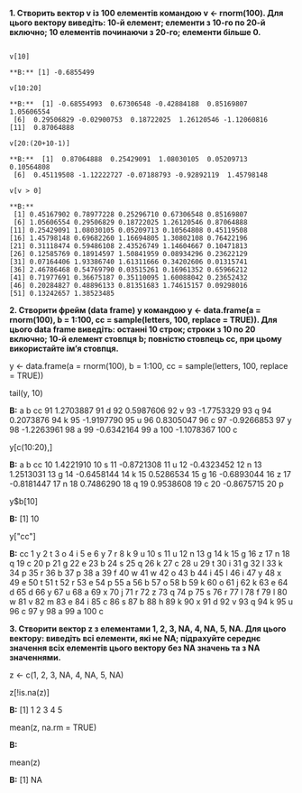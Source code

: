 **1. Створить вектор v із 100 елементів командою v <- rnorm(100).
Для цього вектору виведіть: 10-й елемент; елементи з 10-го по 20-й включно; 10 елементів починаючи з 20-го; елементи більше 0.**

```{r}v <- rnorm(100) 

v[10] 

**В:** [1] -0.6855499

v[10:20] 

**В:**  [1] -0.68554993  0.67306548 -0.42884188  0.85169807  1.05606554
 [6]  0.29506829 -0.02900753  0.18722025  1.26120546 -1.12060816
[11]  0.87064888

v[20:(20+10-1)] 

**В:**  [1]  0.87064888  0.25429091  1.08030105  0.05209713  0.10564808
 [6]  0.45119508 -1.12222727 -0.07188793 -0.92892119  1.45798148

v[v > 0]

**В:**
 [1] 0.45167902 0.78977228 0.25296710 0.67306548 0.85169807
 [6] 1.05606554 0.29506829 0.18722025 1.26120546 0.87064888
[11] 0.25429091 1.08030105 0.05209713 0.10564808 0.45119508
[16] 1.45798148 0.69682260 1.16694805 1.30802108 0.76422196
[21] 0.31118474 0.59486108 2.43526749 1.14604667 0.10471813
[26] 0.12585769 0.18914597 1.50841959 0.08934296 0.23622129
[31] 0.07164406 1.93386740 1.61311666 0.34202606 0.01315741
[36] 2.46786468 0.54769790 0.03515261 0.16961352 0.65966212
[41] 0.71977691 0.36675187 0.35110095 1.60088042 0.23652432
[46] 0.20284827 0.48896133 0.81351683 1.74615157 0.09298016
[51] 0.13242657 1.38523485
```

**2. Створити фрейм (data frame) y командою y <- data.frame(a = rnorm(100), b = 1:100, cc = sample(letters, 100, replace = TRUE)).
Для цього data frame виведіть:
останні 10 строк;
строки з 10 по 20 включно;
10-й елемент стовпця b;
повністю стовпець cc, при цьому використайте ім’я стовпця.**

y <- data.frame(a = rnorm(100), b = 1:100, cc = sample(letters, 100, replace = TRUE)) 

tail(y, 10) 

**В:**
             a   b cc
91   1.2703887  91  d
92   0.5987606  92  v
93  -1.7753329  93  q
94   0.2073876  94  k
95  -1.9197790  95  u
96   0.8305047  96  c
97  -0.9266853  97  y
98  -1.2263961  98  a
99  -0.6342164  99  a
100 -1.1078367 100  c

y[c(10:20),] 

**В:**
            a  b cc
10  1.4221910 10  s
11 -0.8721308 11  u
12 -0.4323452 12  n
13  1.2513031 13  g
14 -0.6458144 14  k
15  0.5286534 15  g
16 -0.6893044 16  z
17 -0.8181447 17  n
18  0.7486290 18  q
19  0.9538608 19  c
20 -0.8675715 20  p

y$b[10]

**В:**
[1] 10

y["cc"]

**В:**
    cc
1    y
2    t
3    o
4    i
5    e
6    y
7    r
8    k
9    u
10   s
11   u
12   n
13   g
14   k
15   g
16   z
17   n
18   q
19   c
20   p
21   g
22   e
23   b
24   s
25   q
26   k
27   c
28   u
29   t
30   i
31   g
32   l
33   k
34   p
35   r
36   b
37   p
38   a
39   f
40   w
41   w
42   o
43   b
44   i
45   l
46   i
47   y
48   x
49   e
50   t
51   t
52   r
53   e
54   p
55   a
56   b
57   o
58   b
59   k
60   o
61   j
62   k
63   e
64   d
65   d
66   y
67   u
68   a
69   x
70   j
71   r
72   z
73   q
74   p
75   s
76   r
77   l
78   f
79   l
80   w
81   v
82   m
83   e
84   i
85   c
86   s
87   b
88   h
89   k
90   x
91   d
92   v
93   q
94   k
95   u
96   c
97   y
98   a
99   a
100  c

**3. Створити вектор z з елементами 1, 2, 3, NA, 4, NA, 5, NA.
Для цього вектору:
виведіть всі елементи, які не NA;
підрахуйте середнє значення всіх елементів цього вектору без NA значень та з NA значеннями.**

z <- c(1, 2, 3, NA, 4, NA, 5, NA) 

z[!is.na(z)] 

**В:** [1] 1 2 3 4 5

mean(z, na.rm = TRUE)

**В:**

mean(z)

**В:** [1] NA
